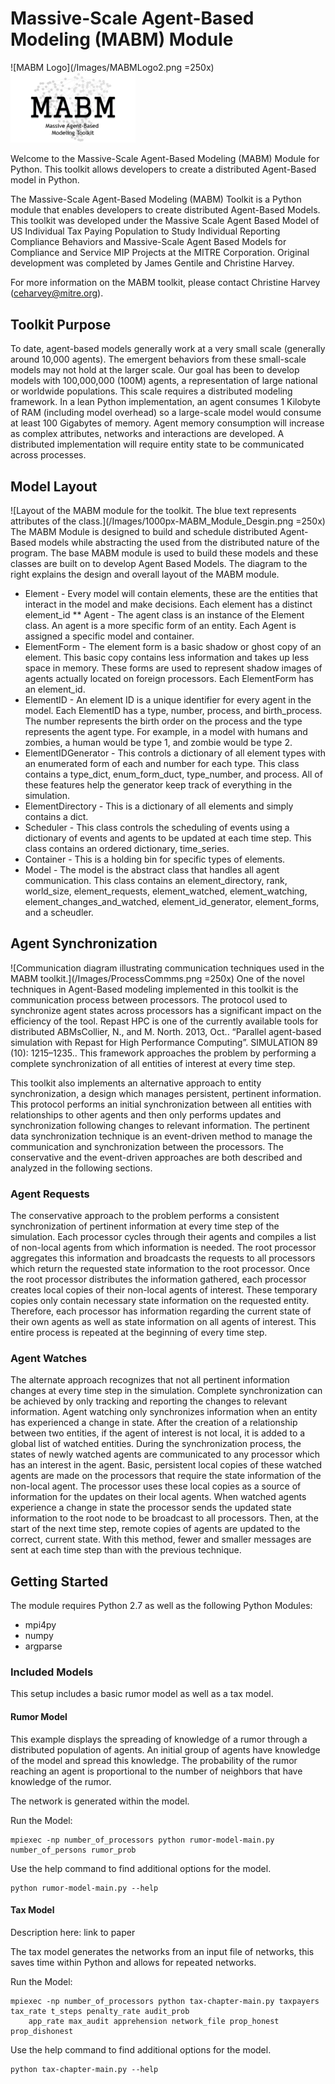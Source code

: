 # Massive-Scale Agent-Based Modeling (MABM) Module
![MABM Logo](/Images/MABMLogo2.png =250x)
<img src="/Images/MABMLogo2.png" width="200">

Welcome to the Massive-Scale Agent-Based Modeling (MABM) Module for Python.  This toolkit allows developers to create
a distributed Agent-Based model in Python.

The Massive-Scale Agent-Based Modeling (MABM) Toolkit is a Python module that enables developers to create distributed Agent-Based Models. This toolkit was developed under the Massive Scale Agent Based Model of US Individual Tax Paying Population to Study Individual Reporting Compliance Behaviors and Massive-Scale Agent Based Models for Compliance and Service MIP Projects at the MITRE Corporation. Original development was completed by James Gentile and Christine Harvey.

For more information on the MABM toolkit, please contact Christine Harvey (ceharvey@mitre.org).

## Toolkit Purpose

To date, agent-based models generally work at a very small scale (generally around 10,000 agents). The emergent behaviors from these small-scale models may not hold at the larger scale. Our goal has been to develop models with 100,000,000 (100M) agents, a representation of large national or worldwide populations. This scale requires a distributed modeling framework. In a lean Python implementation, an agent consumes 1 Kilobyte of RAM (including model overhead) so a large-scale model would consume at least 100 Gigabytes of memory. Agent memory consumption will increase as complex attributes, networks and interactions are developed. A distributed implementation will require entity state to be communicated across processes.

## Model Layout
![Layout of the MABM module for the toolkit.  The blue text represents attributes of the class.](/Images/1000px-MABM_Module_Desgin.png =250x)
The MABM Module is designed to build and schedule distributed Agent-Based models while abstracting the used from the distributed nature of the program.  The base MABM module is used to build these models and these classes are built on to develop Agent Based Models.  The diagram to the right explains the design and overall layout of the MABM module.
* Element - Every model will contain elements, these are the entities that interact in the model and make decisions.  Each element has a distinct element_id
** Agent - The agent class is an instance of the Element class.  An agent is a more specific form of an entity.  Each Agent is assigned a specific model and container.
* ElementForm - The element form is a basic shadow or ghost copy of an element.  This basic copy contains less information and takes up less space in memory.  These forms are used to represent shadow images of agents actually located on foreign processors.  Each ElementForm has an element_id.
* ElementID - An element ID is a unique identifier for every agent in the model.  Each ElementID has a type, number, process, and birth_process.  The number represents the birth order on the process and the type represents the agent type.  For example, in a model with humans and zombies, a human would be type 1, and zombie would be type 2.
* ElementIDGenerator - This controls a dictionary of all element types with an enumerated form of each and number for each type.  This class contains a type_dict, enum_form_duct, type_number, and process.  All of these features help the generator keep track of everything in the simulation.
* ElementDirectory - This is a dictionary of all elements and simply contains a dict.
* Scheduler  - This class controls the scheduling of events using a dictionary of events and agents to be updated at each time step. This class contains an ordered dictionary, time_series.
* Container - This is a holding bin for specific types of elements.
* Model - The model is the abstract class that handles all agent communication.  This class contains an element_directory, rank, world_size, element_requests, element_watched, element_watching, element_changes_and_watched, element_id_generator, element_forms, and a scheudler.

## Agent Synchronization

![Communication diagram illustrating communication techniques used in the MABM toolkit.](/Images/ProcessCommms.png =250x)
One of the novel techniques in Agent-Based modeling implemented in this toolkit is the communication process between processors.   The protocol used to synchronize agent states across processors has a significant impact on the efficiency of the tool.  Repast HPC is one of the currently available tools for distributed ABMs<ref>Collier, N., and M. North. 2013, Oct.. “Parallel agent-based simulation with Repast for High Performance Computing”. SIMULATION 89 (10): 1215–1235.</ref>.  This framework approaches the problem by performing a complete synchronization of all entities of interest at every time step.

This toolkit also implements an alternative approach to entity synchronization, a design which manages persistent, pertinent information.  This protocol performs an initial synchronization between all entities with relationships to other agents and then only performs updates and synchronization following changes to relevant information.  The pertinent data synchronization technique is an event-driven method to manage the communication and synchronization between the processors.  The conservative and the event-driven approaches are both described and analyzed in the following sections.

### Agent Requests
The conservative approach to the problem performs a consistent synchronization of pertinent information at every time step of the simulation.  Each processor cycles through their agents and compiles a list of non-local agents from which information is needed.  The root processor aggregates this information and broadcasts the requests to all processors which return the requested state information to the root processor.  Once the root processor distributes the information gathered, each processor creates local copies of their non-local agents of interest.  These temporary copies only contain necessary state information on the requested entity.  Therefore, each processor has information regarding the current state of their own agents as well as state information on all agents of interest.  This entire process is repeated at the beginning of every time step.

### Agent Watches
The alternate approach recognizes that not all pertinent information changes at every time step in the simulation.  Complete synchronization can be achieved by only tracking and reporting the changes to relevant information.  Agent watching only synchronizes information when an entity has experienced a change in state.  After the creation of a relationship between two entities, if the agent of interest is not local, it is added to a global list of watched entities.  During the synchronization process, the states of newly watched agents are communicated to any processor which has an interest in the agent. Basic, persistent local copies of these watched agents are made on the processors that require the state information of the non-local agent.  The processor uses these local copies as a source of information for the updates on their local agents.  When watched agents experience a change in state the processor sends the updated state information to the root node to be broadcast to all processors.  Then, at the start of the next time step, remote copies of agents are updated to the correct, current state.  With this method, fewer and smaller messages are sent at each time step than with the previous technique.

## Getting Started

The module requires Python 2.7 as well as the following Python Modules:
- mpi4py
- numpy
- argparse

### Included Models

This setup includes a basic rumor model as well as a tax model.

#### Rumor Model

This example displays the spreading of knowledge of a rumor through a distributed population of agents.  An initial group of agents have knowledge of the model and spread this knowledge.  The probability of the rumor reaching an agent is proportional to the number of neighbors that have knowledge of the rumor.

The network is generated within the model.

Run the Model:
```
mpiexec -np number_of_processors python rumor-model-main.py  number_of_persons rumor_prob
```

Use the help command to find additional options for the model.
```
python rumor-model-main.py --help
```

#### Tax Model

Description here: link to paper

The tax model generates the networks from an input file of networks, this saves time within Python and allows for repeated networks.


Run the Model:
```
mpiexec -np number_of_processors python tax-chapter-main.py taxpayers tax_rate t_steps penalty_rate audit_prob
    app_rate max_audit apprehension network_file prop_honest prop_dishonest
```

Use the help command to find additional options for the model.
```
python tax-chapter-main.py --help
```

